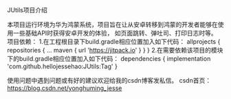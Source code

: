 JUtils项目介绍

本项目运行环境为华为鸿蒙系统，项目旨在让从安卓转移到鸿蒙的开发者能够在使用一些基础API时获得安卓开发的体验，
如页面跳转、弹吐司、打印日志时等。
项目依赖：
1.在工程根目录下build.gradle相应位置加入如下代码：
allprojects {
		repositories {
			...
			maven { url 'https://jitpack.io' }
		}
	}
2.在需要依赖该项目的模块下的build.gradle相应位置加入如下代码：
dependencies {
	       implementation 'com.github.hellojessehao:JUtils:Tag'
}

使用问题中遇到问题或有好的建议欢迎给我的csdn博客发私信。
csdn首页：https://blog.csdn.net/yonghuming_jesse

